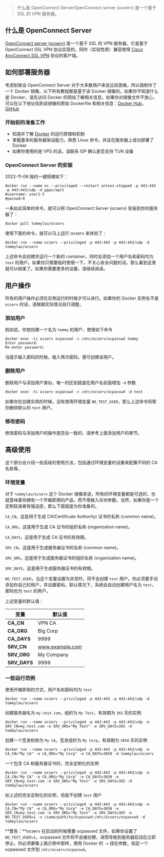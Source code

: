 > 什么是 OpenConnect ServerOpenConnect server (ocserv) 是一个基于 SSL 的 VPN 服务器。

[](#什么是-OpenConnect-Server "什么是 OpenConnect Server")什么是 OpenConnect Server
--------------------------------------------------------------------------

[OpenConnect server (ocserv)](https://www.infradead.org/ocserv/) 是一个基于 SSL 的 VPN 服务器。它是基于 OpenConnect SSL VPN 协议实现的，同时（实验性质）兼容使用 [Cisco AnyConnect SSL VPN](https://www.cisco.com/c/en/us/support/security/anyconnect-vpn-client/tsd-products-support-series-home.html) 协议的客户端。

[](#如何部署服务器 "如何部署服务器")如何部署服务器
-----------------------------

考虑到架设 OpenConnect Server 对于大多数用户来说比较困难，所以我制作了一个 Docker 镜像。以下所有教程都是基于该 Docker 镜像的。如果你不知道什么是 Docker，请先访问 Docker 的网站了解相关信息。如果你对镜像文件不放心，可以在以下地址找到该镜像的原始 Dockerfile 和相关信息：[Docker Hub](https://registry.hub.docker.com/u/tommylau/ocserv/)，[GitHub](https://github.com/TommyLau/docker-ocserv)

### [](#开始前的准备工作 "开始前的准备工作")开始前的准备工作

*   知道并了解 [Docker](https://www.docker.com/) 的运行原理和机制
*   掌握基本的服务器架设能力，熟悉 Linux 命令，并且在服务器上成功部署了 Docker
*   如果你使用的是 VPS 的话，请联系 ISP 确认是否支持 TUN 设备

### [](#OpenConnect-Server-的安装 "OpenConnect Server 的安装")OpenConnect Server 的安装

2022-11-06:我的一键搭建如下：

```
docker run --name oc --privileged --restart unless-stopped -p 443:443 -p 443:443/udp -d pppv/opct
#username: user1-5
#passwd:0
```

一条如此简单的命令，就可以把 OpenConnect Server (ocserv) 安装到你的服务器了：

```
docker pull tommylau/ocserv
```

使用下面的命令，就可以马上运行 ocserv 来体验了：

```
docker run --name ocserv --privileged -p 443:443 -p 443:443/udp -d tommylau/ocserv
```

上述命令会创建并运行一个新的 container，同时会添加一个用户名和密码均为 `test` 的用户。如果你只需要临时使用一下，不关心安全问题的话，那么看到这里就可以结束了。如果你需要更多的设置，请继续阅读。

[](#用户操作 "用户操作")用户操作
--------------------

所有的用户操作必须在实例运行的时候才可以进行。如果你的 Docker 实例名不是 `ocserv` 的话，请根据实际情况自行调整。

### [](#添加用户 "添加用户")添加用户

假如说，你想创建一个名为 `tommy` 的用户，使用如下命令

```
docker exec -ti ocserv ocpasswd -c /etc/ocserv/ocpasswd tommy
Enter password:
Re-enter password:
```

当提示输入密码的时候，输入两次密码，便可创建该用户。

### [](#删除用户 "删除用户")删除用户

删除用户与添加用户类似，唯一的区别就是在用户名前面增加 `-d` 参数

```
docker exec -ti ocserv ocpasswd -c /etc/ocserv/ocpasswd -d test
```

如果你在创建实例的时候，没有使用环境变量 `NO_TEST_USER`，那么上述命令将帮你删除默认的 `test` 用户。

### [](#修改密码 "修改密码")修改密码

修改密码与添加用户的操作是完全一致的，请参考上面添加用户的章节。

[](#高级使用 "高级使用")高级使用
--------------------

这个部分会介绍一些高级的使用方法，包括通过环境变量的设置来配置不同的 CA 名称等。

### [](#环境变量 "环境变量")环境变量

对于 `tommylau/ocserv` 这个 Docker 镜像来说，所有的环境变量都是可选的，也就意味着你拥有一个开箱即用的产品，而不用输入任何参数。当然，如果你是一个定制狂或者有强迫症，那么下面就是为你准备的。

`CA_CN`，这是用于生成 CA(Certificate Authority) 证书的名称 (common name)。

`CA_ORG`，这是用于生成 CA 证书的组织名称 (organization name)。

`CA_DAYS`，这是用于生成 CA 证书的有效期。

`SRV_CN`，这是用于生成服务器证书的名称 (common name)。

`SRV_ORG`，这是用于生成服务器证书的组织名称 (organization name)。

`SRV_DAYS`，这是用于生成服务器证书的有效期。

`NO_TEST_USER`，当这个变量设置为非空时，将不会创建 `test` 用户。你必须要手动添加你自己的用户，并设置密码。默认情况下，系统会自动创建用户名为 `test`，密码也为 `test` 的用户。

上述变量的默认值：

<table><thead><tr><th>变量</th><th>默认值</th></tr></thead><tbody><tr><td><strong>CA_CN</strong></td><td>VPN CA</td></tr><tr><td><strong>CA_ORG</strong></td><td>Big Corp</td></tr><tr><td><strong>CA_DAYS</strong></td><td>9999</td></tr><tr><td><strong>SRV_CN</strong></td><td><a target="_blank" rel="noopener" href="http://www.example.com/">www.example.com</a></td></tr><tr><td><strong>SRV_ORG</strong></td><td>My Company</td></tr><tr><td><strong>SRV_DAYS</strong></td><td>9999</td></tr></tbody></table>

### [](#一些运行范例 "一些运行范例")一些运行范例

使用开箱即用的方式，用户名和密码均为 `test`

```
docker run --name ocserv --privileged -p 443:443 -p 443:443/udp -d tommylau/ocserv
```

创建服务器名为 `my.test.com`，组织为 `My Test`，有效期为 `365` 天的实例

```
docker run --name ocserv --privileged -p 443:443 -p 443:443/udp -e SRV_CN=my.test.com -e SRV_ORG="My Test" -e SRV_DAYS=365 -d tommylau/ocserv
```

创建一个签发机构为 `My CA`，签发组织为 `My Corp`，有效期为 `3650` 天的实例

```
docker run --name ocserv --privileged -p 443:443 -p 443:443/udp -e CA_CN="My CA" -e CA_ORG="My Corp" -e CA_DAYS=3650 -d tommylau/ocserv
```

一个包含 CA 和服务器证书的，完全定制化的实例

```
docker run --name ocserv --privileged -p 443:443 -p 443:443/udp -e CA_CN="My CA" -e CA_ORG="My Corp" -e CA_DAYS=3650 -e SRV_CN=my.test.com -e SRV_ORG="My Test" -e SRV_DAYS=365 -d tommylau/ocserv
```

如上述的完全定制化的实例，但是不创建 `test` 用户

```
docker run --name ocserv --privileged -p 443:443 -p 443:443/udp -e CA_CN="My CA" -e CA_ORG="My Corp" -e CA_DAYS=3650 -e SRV_CN=my.test.com -e SRV_ORG="My Test" -e SRV_DAYS=365 -e NO_TEST_USER=1 -v /some/path/to/ocpasswd:/etc/ocserv/ocpasswd -d tommylau/ocserv
```

**警告：**ocserv 在启动的时候需要 ocpasswd 文件，如果你设置了 `NO_TEST_USER=1`，ocpasswd 文件将不会被创建，进而导致到服务器启动后立即停止。你必须要像上面示例中那样，使用 Docker 的 `-v` 挂在参数，指定一个 ocpasswd 文件到 `/etc/ocserv/ocpasswd`。
